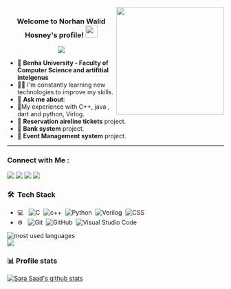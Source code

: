 
<img width="250" align="right" src="https://c.tenor.com/_DOBjnGspYAAAAAM/code-coding.gif">

<h3 align="center">
  Welcome to Norhan Walid Hosney's profile!
  <img src="https://media.giphy.com/media/hvRJCLFzcasrR4ia7z/giphy.gif" width="28">
</h3>

<!-- Typing SVG by DenverCoder1 - https://github.com/DenverCoder1/readme-typing-svg -->
<p align="center">
  <a href="https://github.com/DenverCoder1/readme-typing-svg"><img src="https://readme-typing-svg.herokuapp.com/?lines=Flutter%20Developer;Always%20learning%20new%20things&font=Fira%20Code&center=true&width=440&height=45&color=f75c7e&vCenter=true&size=22"></a>
</p> 

- 🏢 **Benha University - Faculty of Computer Science and artifitial intelgenus**
- 👨‍💻 I'm constantly learning new technologies to improve my skills.
- 💬 **Ask me about**:
- 🎯My experience with  C++, java , dart and python, Virlog.
- 🎯 **Reservation aireline tickets** project.
- 🎯 **Bank system** project.
- 🎯 **Event Management system** project.
  
--- 
### Connect with Me :

<a href="https://www.linkedin.com/in/norhanwalid-b7565a2b9/" target="_blank"><img src="https://img.shields.io/badge/-Sara%20Saad-0077B5?style=for-the-badge&logo=Linkedin&logoColor=white"/></a>
<a href="https://codeforces.com/profile/Sara_Saad_Mahmoud"><img src="https://img.shields.io/badge/-Sara%20Saad-0077B5?style=for-the-badge&logo=Codforces&logoColor=white"/></a>
<a href="https://www.hackerrank.com/profile/sarasaadmahmoud1"><img src="https://img.shields.io/badge/-Sara%20Saad-0077B5?style=for-the-badge&logo=hakerrank&logoColor=white"/></a>
<a href="Sarasaadmahmoud146@gmail.com"><img src="https://img.shields.io/badge/-Sara%20Saad-0077B5?style=for-the-badge&logo=gmail&logoColor=white"/></a>

### 🛠 &nbsp;Tech Stack
- 💻 &nbsp;
![C](https://img.shields.io/badge/-C-05122A?style=flat&logo=C)&nbsp;
![c++](https://img.shields.io/badge/-c++-05122A?style=flat&logo=c++)&nbsp;
![Python](https://img.shields.io/badge/-Python%20-05122A?style=flat&logo=python)&nbsp;
![Verilog](https://img.shields.io/badge/-Verilog-05122A?style=flat&logo=Verilog&logoColor=007ACC)&nbsp;
![CSS](https://img.shields.io/badge/-CSS-05122A?style=flat&logo=CSS3&logoColor=1572B6)&nbsp;
- ⚙️ &nbsp;
![Git](https://img.shields.io/badge/-Git-05122A?style=flat&logo=git)&nbsp;
![GitHub](https://img.shields.io/badge/-GitHub-05122A?style=flat&logo=github)&nbsp;
![Visual Studio Code](https://img.shields.io/badge/-Visual%20Studio%20Code-05122A?style=flat&logo=visual-studio-code&logoColor=007ACC)&nbsp;


<img align="left" src="https://github-readme-stats.vercel.app/api/top-langs?username=SaraSaad&show_icons=true&locale=en&layout=compact&theme=radical" alt="most used languages" />
<br>
<a href="https://komarev.com/ghpvc/?username=SaraSaad&style=for-the-badge">
    <img src="https://komarev.com/ghpvc/?username=SaraSaad&style=for-the-badge">
</a>

### 📊 Profile stats

[![Sara Saad's github stats](https://github-readme-stats.vercel.app/api?username=SaraSaad&show_icons=true&title_color=fff&icon_color=79ff97&text_color=9f9f9f&bg_color=151515)]([https://github.com/Hagershohieb/github-readme](https://github.com/SaraSaadMohamud/SaraSaadMohamud/edit/main/README.md)-stats)
